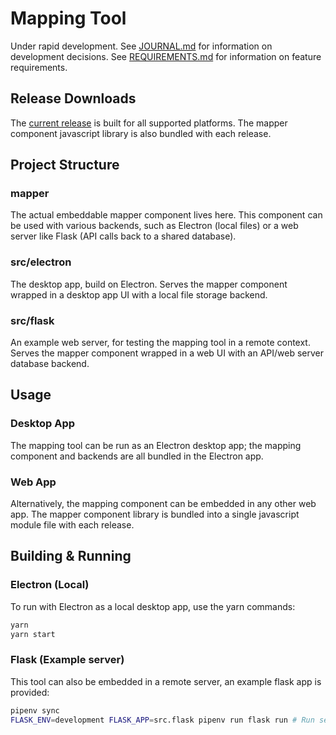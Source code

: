 # Mapping Tool
Under rapid development.
See [JOURNAL.md](JOURNAL.md) for information on development decisions.
See [REQUIREMENTS.md](REQUIREMENTS.md) for information on feature requirements.

## Release Downloads
The [current release](https://github.com/mapper1024/mapper1024/releases/latest) is built for all supported platforms. The mapper component javascript library is also bundled with each release.

## Project Structure
### mapper
The actual embeddable mapper component lives here.
This component can be used with various backends, such as Electron (local files) or a web server like Flask (API calls back to a shared database).

### src/electron
The desktop app, build on Electron.
Serves the mapper component wrapped in a desktop app UI with a local file storage backend.

### src/flask
An example web server, for testing the mapping tool in a remote context.
Serves the mapper component wrapped in a web UI with an API/web server database backend.

## Usage
### Desktop App
The mapping tool can be run as an Electron desktop app; the mapping component and backends are all bundled in the Electron app.

### Web App
Alternatively, the mapping component can be embedded in any other web app. The mapper component library is bundled into a single javascript module file with each release.

## Building & Running
### Electron (Local)
To run with Electron as a local desktop app, use the yarn commands:
```sh
yarn
yarn start
```

### Flask (Example server)
This tool can also be embedded in a remote server, an example flask app is provided:
```sh
pipenv sync
FLASK_ENV=development FLASK_APP=src.flask pipenv run flask run # Run server on 127.0.0.1:5000
```
